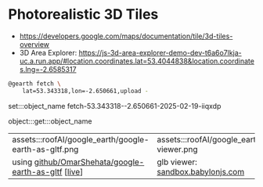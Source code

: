 # Photorealistic 3D Tiles

- https://developers.google.com/maps/documentation/tile/3d-tiles-overview
- 3D Area Explorer: https://js-3d-area-explorer-demo-dev-t6a6o7lkja-uc.a.run.app/#location.coordinates.lat=53.4044838&location.coordinates.lng=-2.6585317

```bash
@gearth fetch \
    lat=53.343318,lon=-2.650661,upload -
```

set:::object_name fetch-53.343318--2.650661-2025-02-19-iiqxdp

object:::get:::object_name

| | |
|-|-|
| assets:::roofAI/google_earth/google-earth-as-gltf.png | assets:::roofAI/google_earth/glb-viewer.png |
| using [github/OmarShehata/google-earth-as-gltf](https://github.com/OmarShehata/google-earth-as-gltf/tree/main/simple-node-example) [[live](https://omarshehata.github.io/google-earth-as-gltf/)] | glb viewer: [sandbox.babylonjs.com](https://sandbox.babylonjs.com/) |
